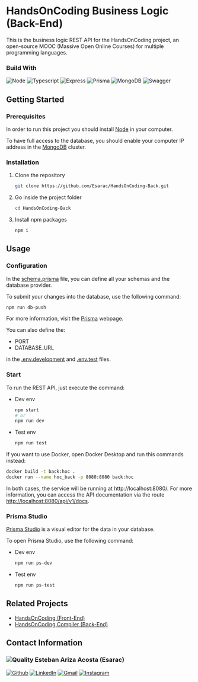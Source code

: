 # HandsOnCoding Business Logic (Back-End)

This is the business logic REST API for the HandsOnCoding project, an open-source MOOC (Massive Open Online Courses) for multiple programming languages.

### Build With

![Node](https://img.shields.io/badge/Node.js-339933?style=for-the-badge&logo=nodedotjs&logoColor=white)
![Typescript](https://img.shields.io/badge/TypeScript-007ACC?style=for-the-badge&logo=typescript&logoColor=white)
![Express](https://img.shields.io/badge/Express.js-000000?style=for-the-badge&logo=express&logoColor=white)
![Prisma](https://img.shields.io/badge/Prisma-3982CE?style=for-the-badge&logo=Prisma&logoColor=white)
![MongoDB](https://img.shields.io/badge/MongoDB-4EA94B?style=for-the-badge&logo=mongodb&logoColor=white)
![Swagger](https://img.shields.io/badge/Swagger-85EA2D?style=for-the-badge&logo=Swagger&logoColor=black)

## Getting Started

### Prerequisites

In order to run this project you should install [Node](https://nodejs.org/en/download/) in your computer.

To have full access to the database, you should enable your computer IP address in the [MongoDB](https://www.mongodb.com/) cluster.

### Installation

1. Clone the repository
    ```bash
    git clone https://github.com/Esarac/HandsOnCoding-Back.git
    ```
2. Go inside the project folder
   ```bash
   cd HandsOnCoding-Back
   ```
3. Install npm packages
   ```bash
   npm i
   ```

## Usage

### Configuration

In the [schema.prisma](https://github.com/Esarac/HandsOnCoding-Back/blob/main/prisma/schema.prisma) file, you can define all your schemas and the database provider.

To submit your changes into the database, use the following command:

```bash
npm run db-push
```
For more information, visit the [Prisma](https://www.prisma.io/docs/) webpage.

You can also define the:

* PORT
* DATABASE_URL

in the [.env.development](https://github.com/Esarac/HandsOnCoding-Back/blob/main/.env.development) and [.env.test](https://github.com/Esarac/HandsOnCoding-Back/blob/main/.env.test) files.

### Start

To run the REST API, just execute the command:
* Dev env
  ```bash
  npm start
  # or
  npm run dev
  ```
* Test env
  ```bash
  npm run test
  ```

If you want to use Docker, open Docker Desktop and run this commands instead:
```bash
docker build -t back:hoc .
docker run --name hoc_back -p 8080:8080 back:hoc
```
In both cases, the service will be running at http://localhost:8080/. For more information, you can access the API documentation via the route [http://localhost:8080/api/v1/docs](http://localhost:8080/api/v1/docs).

### Prisma Studio

[Prisma Studio](https://www.prisma.io/studio) is a visual editor for the data in your database.

To open Prisma Studio, use the following command:

* Dev env
  ```bash
  npm run ps-dev
  ```
* Test env
  ```bash
  npm run ps-test
  ```

## Related Projects

* [HandsOnCoding (Front-End)](https://github.com/Esarac/HandsOnCoding-Front)
* [HandsOnCoding Compiler (Back-End)](https://github.com/mavaldot/pdg-compiler)

## Contact Information

### ![Quality](https://images.weserv.nl/?url=avatars.githubusercontent.com/u/48232743?v=4&h=50&w=50&fit=cover&mask=circle&maxage=7d) Esteban Ariza Acosta (Esarac)

[![Github](https://img.shields.io/badge/GitHub-100000?style=for-the-badge&logo=github&logoColor=white)](https://github.com/Esarac)
[![LinkedIn](https://img.shields.io/badge/LinkedIn-0077B5?style=for-the-badge&logo=linkedin&logoColor=white)](https://www.linkedin.com/in/estebanarizaacosta/)
[![Gmail](https://img.shields.io/badge/Gmail-D14836?style=for-the-badge&logo=gmail&logoColor=white)](mailto:acosta57esteban@gmail.com)
[![Instagram](https://img.shields.io/badge/Instagram-E4405F?style=for-the-badge&logo=instagram&logoColor=white)](https://www.instagram.com/esaracgp/)
